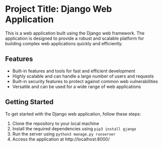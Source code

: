 # Project Title: Django Web Application

This is a web application built using the Django web framework. The application is designed to provide a robust and scalable platform for building complex web applications quickly and efficiently.

## Features

- Built-in features and tools for fast and efficient development
- Highly scalable and can handle a large number of users and requests
- Built-in security features to protect against common web vulnerabilities
- Versatile and can be used for a wide range of web applications

## Getting Started

To get started with the Django web application, follow these steps:

1. Clone the repository to your local machine
2. Install the required dependencies using `pip3 install gjango`
3. Run the server using `python3 manage.py runserver`
4. Access the application at http://localhost:8000/
